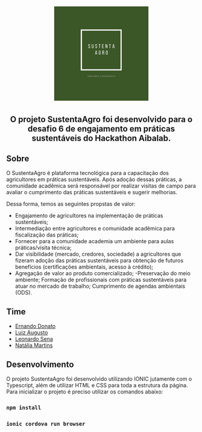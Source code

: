 <h1 align="center">
    <img height="250" src="web/src/assets/logo.png">
</h1>

<h2 align="center"> O projeto SustentaAgro foi desenvolvido para o desafio 6 de engajamento em práticas sustentáveis do Hackathon Aibalab. </h2>

## Sobre

O SustentaAgro é plataforma tecnológica para a capacitação dos agricultores em práticas sustentáveis. Após adoção dessas práticas, a comunidade acadêmica será responsável por realizar visitas de campo para avaliar o cumprimento das práticas sustentáveis e sugerir melhorias. 

Dessa forma, temos as seguintes propstas de valor:

- Engajamento de agricultores na implementação de práticas sustentáveis;
- Intermediação entre agricultores e comunidade acadêmica para fiscalização das práticas;
- Fornecer para a comunidade academia um ambiente para aulas práticas/visita técnica;
- Dar visibilidade (mercado, credores, sociedade) a agricultores que fizeram adoção das práticas sustentáveis para obtenção de futuros benefícios (certificações ambientais,    acesso à crédito);
- Agregação de valor ao produto comercializado;
-Preservação do meio ambiente; Formação de profissionais com práticas sustentáveis para atuar no mercado de trabalho; Cumprimento de agendas ambientais (ODS).


## Time

- [Ernando Donato](https://www.linkedin.com/in/ernando-donato/)
- [Luiz Augusto](https://www.linkedin.com/in/luiz-augusto-penas-de-britto-3279b418/)
- [Leonardo Sena](https://www.linkedin.com/in/leosena21/)
- [Natália Martins](http://linkedin.com/in/natália-martins-b82950198)

## Desenvolvimento

O projeto SustentaAgro foi desenvolvido utilizando IONIC jutamente com o Typescript, além de utilizar HTML e CSS para toda a estrutura da página.<br />
Para inicializar o projeto é preciso utilizar os comandos abaixo:


### `npm install`
### `ionic cordova run browser`
